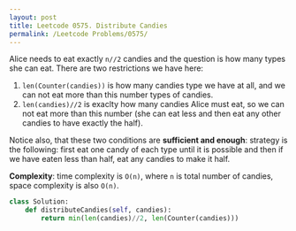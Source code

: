 ```yaml
---
layout: post
title: Leetcode 0575. Distribute Candies
permalink: /Leetcode Problems/0575/
---
```


Alice needs to eat exactly `n//2` candies and the question is how many types she can eat. There are two restrictions we have here:

1. `len(Counter(candies))` is how many candies type we have at all, and we can not eat more than this number types of candies.
2. `len(candies)//2` is exaclty how many candies Alice must eat, so we can not eat more than this number (she can eat less and then eat any other candies to have exactly the half).

Notice also, that these two conditions are **sufficient and enough**: strategy is the following: first eat one candy of each type until it is possible and then if we have eaten less than half, eat any candies to make it half.

**Complexity**: time complexity is `O(n)`, where `n` is total number of candies, space complexity is also `O(n)`.

```python
class Solution:
    def distributeCandies(self, candies):
        return min(len(candies)//2, len(Counter(candies)))
```